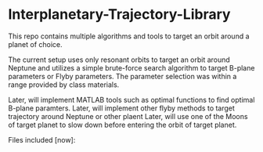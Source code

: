 # Interplanetary-Trajectory-Library
This repo contains multiple algorithms and tools to target an orbit around a planet of choice.

The current setup uses only resonant orbits to target an orbit around Neptune and utilizes a simple brute-force search algorithm to target B-plane parameters or Flyby parameters. The parameter selection was within a range provided by class materials. 

Later, will implement MATLAB tools such as optimal functions to find optimal B-plane paramters. 
Later, will implement other flyby methods to target trajectory around Neptune or other plaent
Later, will use one of the Moons of target planet to slow down before entering the orbit of target planet. 

Files included [now]:

